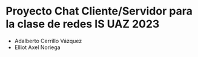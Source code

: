 # Proyecto Chat Cliente/Servidor para la clase de redes IS UAZ 2023

- Adalberto Cerrillo Vázquez
- Elliot Axel Noriega
